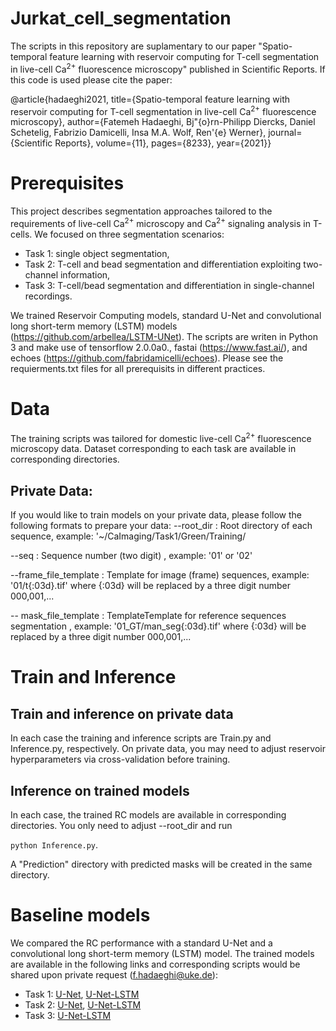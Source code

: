 # Jurkat_cell_segmentation

The scripts in this repository are suplamentary to our paper "Spatio-temporal feature learning with reservoir computing for T-cell segmentation in live-cell 
Ca<sup>2+</sup> fluorescence microscopy" published in Scientific Reports. If this code is used please cite the paper:

@article{hadaeghi2021, title={Spatio-temporal feature learning with reservoir computing for T-cell segmentation in live-cell 
Ca<sup>2+</sup> fluorescence microscopy}, author={Fatemeh Hadaeghi, Bj\"{o}rn-Philipp Diercks, Daniel Schetelig, Fabrizio Damicelli, Insa M.A. Wolf, Ren\'{e} Werner}, journal={Scientific Reports}, volume={11}, pages={8233}, year={2021}}

# Prerequisites
This project describes segmentation approaches tailored to the requirements of live-cell Ca<sup>2+</sup> microscopy and Ca<sup>2+</sup> signaling analysis in T-cells. We focused on three segmentation scenarios: 
- Task 1: single object segmentation,
- Task 2: T-cell and bead segmentation and differentiation exploiting two-channel information,
- Task 3: T-cell/bead segmentation and differentiation in single-channel recordings.

We trained Reservoir Computing models, standard U-Net and convolutional long short-term memory (LSTM) models (https://github.com/arbellea/LSTM-UNet). The scripts are writen in Python 3 and make use of tensorflow 2.0.0a0., fastai (https://www.fast.ai/), and echoes (https://github.com/fabridamicelli/echoes). Please see the requierments.txt files for all prerequisits in different practices.

# Data
The training scripts was tailored for domestic live-cell Ca<sup>2+</sup> fluorescence microscopy data. Dataset corresponding to each task are available in corresponding directories.

## Private Data:
If you would like to train models on your private data, please follow the following formats to prepare your data:
--root_dir : Root directory of each sequence, example: '~/CaImaging/Task1/Green/Training/

--seq : Sequence number (two digit) , example: '01' or '02'

--frame_file_template : Template for image (frame) sequences, example: '01/t{:03d}.tif' where {:03d} will be replaced by a three digit number 000,001,...

-- mask_file_template : TemplateTemplate for reference sequences segmentation , example: '01_GT/man_seg{:03d}.tif' where {:03d} will be replaced by a three digit number 000,001,...

# Train and Inference
## Train and inference on private data
In each case the training and inference scripts are Train.py and Inference.py, respectively. On private data, you may need to adjust reservoir hyperparameters via cross-validation before training. 

## Inference on trained models
In each case, the trained RC models are available in corresponding directories. You only need to adjust --root_dir and run 

`python Inference.py`.

A "Prediction" directory with predicted masks will be created in the same directory.

# Baseline models
We compared the RC performance with a standard U-Net and a convolutional long short-term memory (LSTM) model. The trained models are available in the following links and corresponding scripts would be shared upon private request (f.hadaeghi@uke.de):
- Task 1: [U-Net](https://drive.google.com/file/d/19KGWGYXnjp16-5cD2dARP5PMB3-MabPR/view?usp=sharing), [U-Net-LSTM](https://drive.google.com/file/d/16mfVGM3aDX5bUs__ycffjJItxqETPS6E/view?usp=sharing)
- Task 2: [U-Net](https://drive.google.com/file/d/1KJQ3YXf_ylRq_jbaSqp9yz_5K7FAguCa/view?usp=sharing), [U-Net-LSTM](https://drive.google.com/file/d/1sM_gUaJn3zjfnjpF2dvaFFHUz5BdmsG3/view?usp=sharing)
- Task 3: [U-Net-LSTM](https://drive.google.com/file/d/1YbljjUloOBDkR85MdxjfiIVy8K8hGbgI/view?usp=sharing)

